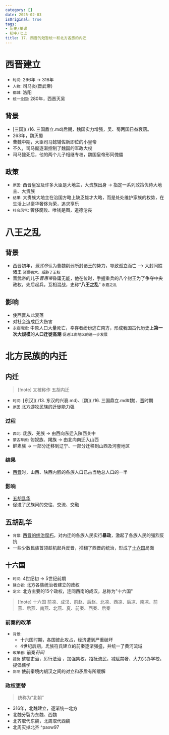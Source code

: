 ```yaml
---
category: []
date: 2025-02-03
isOriginal: true
tags:
- 历史/单课
- 初中/七上
title: 17. 西晋的短暂统一和北方各族的内迁
---
```

# 西晋建立
- `时间`: 266年 -> 316年
- `人物`: 司马炎(晋武帝)
- `都城`: 洛阳
- `统一全国`: 280年，西晋灭吴
## 背景
- [三国](./16. 三国鼎立.md)后期，魏国实力增强，吴、蜀两国日益衰落。
- 263年，魏灭蜀
- 曹魏中期，大臣司马懿辅佐新即位的小皇帝
- 不久，司马懿逐渐控制了魏国的军政大权
- 司马懿死后，他的两个儿子相继专权，魏国皇帝形同傀儡
## 政策
- `原因`: 西晋皇室及许多大臣是大地主，大贵族出身 -> 指定一系列政策优待大地主、大贵族
- `结果`: 大贵族大地主在治国方略上缺乏雄才大略，而是处处维护家族的权势，在生活上以豪华奢侈为荣，追求享乐
- `社会风气`: 奢侈腐败、唯钱是图，道德沦丧

# 八王之乱
## 背景
- 西晋初年，*晋武帝*认为曹魏削弱所封诸王的势力，导致孤立而亡 --> 大封同姓诸王 `诸侯强大，威胁了王权`
- 晋武帝的儿子*晋惠帝*昏庸无能，他在位时，手握重兵的八个封王为了争夺中央政权，先后起兵，互相混战，史称“**八王之乱**” `永嘉之乱`
## 影响
- 使西晋从此衰落
- 对社会造成巨大伤害
- `永嘉南渡`: 中原人口大量死亡，幸存者纷纷逃亡南方，形成我国古代历史上**第一次大规模**的**人口迁徙高潮** `促进江南地区的进一步发展`

# 北方民族的内迁
## 内迁
> [!note] 又被称作
> 五胡内迁

- `时间`: [东汉](./13. 东汉的兴衰.md)、[魏](./16. 三国鼎立.md#魏)、[晋](#西晋建立)时期
- `原因` 北方游牧民族的迁徙能力强
### 过程
- `西北`: 氐族、羌族 -> 由西向东迁入陕西关中
- `蒙古草原`: 匈奴族、羯族 -> 由北向南迁入山西
- 鲜卑族 -> 一部分迁移到辽宁、一部分迁移到山西及河套地区

### 结果
- [西晋](#西晋建立)时，山西、陕西内嵌的各族人口已占当地总人口的一半
### 影响
- [五胡乱华](#五胡乱华)
- 促进了民族间的交往、交流、交融

## 五胡乱华
- `背景`: [西晋的统治腐朽](#西晋建立#政策)，对内迁的各族人民实行**暴政**，激起了各族人民的强烈反抗
- 一些少数民族首领趁机起兵反晋，推翻了西晋的统治，形成了[十六国](#十六国)局面
## 十六国
- `时间`: 4世纪初 -> 5世纪前期
- `建立者`: 北方各族统治者建立的政权
- `定义`: 北方主要的15个政权，连同西南的成汉，总称为"十六国"

> [!note] 十六国
> 前凉、成汉、前赵、后赵、北凉、西凉、后凉、南凉、前燕、后燕、南燕、北燕、夏、前秦、西秦、后秦
### 前秦的改革
- `背景`: 
    - 十六国时期，各国彼此攻占，经济遭到严重破坏
    - 4世纪后期，氐族符氏建立的前秦逐渐强盛，并统一了黄河流域
 -  `改革者`: 前秦*苻间*
 - `措施` 整顿吏治，厉行法治 ，加强集权，招抚流民，减赋禁奢，大力兴办学校，提倡儒学 
 - `影响` 使前秦境内胡汉之间的对立和矛盾有所缓解
### 政权更替
> 统称为“北朝”
- 316年，北魏建立，逐渐统一北方
- 北魏分裂为东魏、西魏
- 北齐取代东魏，北周取代西魏
- 北周灭掉北齐 ^paxw97

